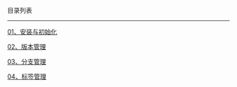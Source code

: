 目录列表

----


[01、安装与初始化](https://github.com/hanekaoru/WebLearningNotes/blob/master/git/note/01.md)

[02、版本管理](https://github.com/hanekaoru/WebLearningNotes/blob/master/git/note/02.md)

[03、分支管理](https://github.com/hanekaoru/WebLearningNotes/blob/master/git/note/03.md)

[04、标签管理](https://github.com/hanekaoru/WebLearningNotes/blob/master/git/note/04.md)

